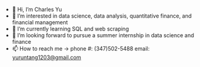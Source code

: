 - 👋 Hi, I’m Charles Yu
- 👀 I’m interested in data science, data analysis, quantitative finance, and financial management
- 🌱 I’m currently learning SQL and web scraping
- 💞️ I’m looking forward to pursue a summer internship in data science and finance
- 📫 How to reach me -> phone #: (347)502-5488 email: yuruntang1203@gmail.com

<!---
charles001203/charles001203 is a ✨ special ✨ repository because its `README.md` (this file) appears on your GitHub profile.
You can click the Preview link to take a look at your changes.
--->
